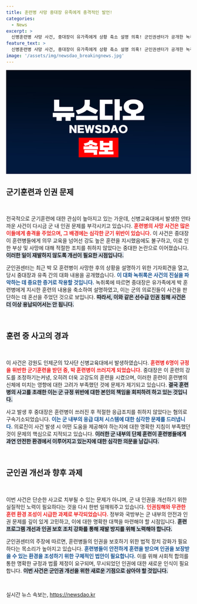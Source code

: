 ```yaml
---
title: 훈련병 사망 중대장 유족에게 충격적인 발언!
categories:
  - News
excerpt: >
  신병훈련병 사망 사건, 중대장이 유가족에게 상황 축소 설명 의혹! 군인권센터가 공개한 녹취록에는 훈련지시와 거짓말의 진실이 담겼습니다. 이 사건의 전말이 궁금하다면 클릭하세요!
feature_text: >
  신병훈련병 사망 사건, 중대장이 유가족에게 상황 축소 설명 의혹! 군인권센터가 공개한 녹취록에는 훈련지시와 거짓말의 진실이 담겼습니다. 이 사건의 전말이 궁금하다면 클릭하세요!
image: '/assets/img/newsdao_breakingnews.jpg'
---
```


<p><img src="/assets/img/newsdao_breakingnews.jpg" alt="cryptoinkorea 속보" /></p>

<h2 data-ke-size="size26">군기훈련과 인권 문제</h2>

<p data-ke-size="size16">&nbsp;</p>

<p>전국적으로 군기훈련에 대한 관심이 높아지고 있는 가운데, 신병교육대에서 발생한 안타까운 사건이 다시금 군 내 인권 문제를 부각시키고 있습니다. <b><span style="color: #ee2323;">훈련병의 사망 사건은 많은 이들에게 충격을 주었으며, 그 배경에는 심각한 군기 위반이 있습니다.</span></b> 이 사건은 중대장이 훈련병들에게 의무 교육을 넘어선 강도 높은 훈련을 지시했음에도 불구하고, 이로 인한 부상 및 사망에 대해 적절한 조치를 취하지 않았다는 중대한 논란으로 이어졌습니다. <b><span style="background-color: #21538527;">이러한 일이 재발하지 않도록 개선이 필요한 시점입니다.</span></b></p>

<p>군인권센터는 최근 박 모 훈련병이 사망한 후의 상황을 설명하기 위한 기자회견을 열고, 당시 중대장과 유족 간의 대화 내용을 공개했습니다. <b><span style="color: #1a5490;">이 대화 녹취록은 사건의 진실을 파악하는 데 중요한 증거로 작용할 것입니다.</span></b> 녹취록에 따르면 중대장은 유가족에게 박 훈련병에게 지시한 훈련의 내용을 축소하여 설명하였고, 이는 군의 의료진들이 사건을 판단하는 데 혼선을 주었던 것으로 보입니다. <b><span style="background-color: #21538527;">따라서, 이와 같은 선수급 인권 침해 사건은 더 이상 용납되어서는 안 됩니다.</span></b></p>

<p data-ke-size="size16">&nbsp;</p>

<h2 data-ke-size="size26">훈련 중 사고의 경과</h2>

<p data-ke-size="size16">&nbsp;</p>

<p>이 사건은 강원도 인제군의 12사단 신병교육대에서 발생하였습니다. <b><span style="color: #ee2323;">훈련병 6명이 규정을 위반한 군기훈련을 받던 중, 박 훈련병이 쓰러지게 되었습니다.</span></b> 중대장은 이 훈련의 강도를 조정하기는커녕, 오히려 더욱 고강도의 훈련을 시켰으며, 이러한 훈련이 훈련병의 신체에 미치는 영향에 대한 고려가 부족했던 것에 문제가 제기되고 있습니다. <b><span style="background-color: #21538527;">결국 훈련병의 사고를 초래한 이는 군 규정 위반에 대한 본인의 책임을 회피하려 하고 있는 것입니다.</span></b></p>

<p>사고 발생 후 중대장은 훈련병이 쓰러진 후 적절한 응급조치를 취하지 않았다는 혐의로 구속기소되었습니다. <b><span style="color: #1a5490;">이는 군 내부의 응급 대처 시스템에 대한 심각한 문제를 드러냅니다.</span></b> 의료진이 사건 발생 시 어떤 도움을 제공해야 하는지에 대한 명확한 지침이 부족했던 것이 문제의 핵심으로 지적되고 있습니다. <b><span style="background-color: #21538527;">이러한 군 내부의 단체 훈련이 훈련병들에게 과연 안전한 환경에서 이루어지고 있는지에 대한 심각한 의문을 남깁니다.</span></b></p>

<p data-ke-size="size16">&nbsp;</p>

<h2 data-ke-size="size26">군인권 개선과 향후 과제</h2>

<p data-ke-size="size16">&nbsp;</p>

<p>이번 사건은 단순한 사고로 치부될 수 있는 문제가 아니며, 군 내 인권을 개선하기 위한 실질적인 노력이 필요하다는 것을 다시 한번 일깨워주고 있습니다. <b><span style="color: #ee2323;">인권침해와 무관한 훈련 환경 조성이 시급한 과제로 부각되었습니다.</span></b> 정부와 국방부는 군 내부의 안전과 인권 문제를 깊이 있게 고민하고, 이에 대한 명확한 대책을 마련해야 할 시점입니다. <b><span style="background-color: #21538527;">훈련 프로그램 개선과 인권 보호 조치 강화를 통해 재발 방지를 위해 노력해야 합니다.</span></b></p>

<p>군인권센터의 주장에 따르면, 훈련병들의 인권을 보호하기 위한 법적 장치 강화가 필요하다는 목소리가 높아지고 있습니다. <b><span style="color: #1a5490;">훈련병들이 안전하게 훈련을 받으며 인권을 보장받을 수 있는 환경을 조성하기 위한 구체적인 법안이 필요합니다.</span></b> 이를 위해 사회적 합의를 통한 명확한 규정과 법률 제정이 요구되며, 무시되었던 인권에 대한 새로운 인식이 필요합니다. <b><span style="background-color: #21538527;">이번 사건은 군인권 개선을 위한 새로운 기점으로 삼아야 할 것입니다.</span></b></p>

<p data-ke-size="size16">&nbsp;</p>
실시간 뉴스 속보는, <a href="https://newsdao.kr" rel="dofollow">https://newsdao.kr</a>


